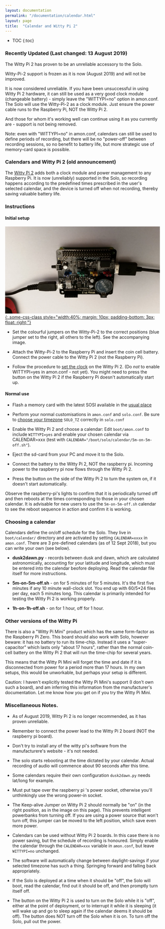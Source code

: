 ```yaml
---
layout: documentation
permalink: "/documentation/calendar.html"
layout: page
title:  "Calendar and Witty Pi 2"
---
```


* TOC
{:toc}

### Recently Updated (Last changed: 13 August 2019)

The Witty Pi 2 has proven to be an unreliable accessory to the Solo.  

Witty-Pi-2 support is frozen as it is now (August 2019) and will not be improved.

It is now considered unreliable.  If you have been unsuccessful in
using Witty Pi 2 hardware, it can still be used as a very good clock
module (changeable battery) - simply leave the "WITTYPI=no" option in
amon.conf.  The Solo will use the Witty-Pi-2 as a clock module. Just
ensure the power cable runs to the Raspberry Pi, NOT the Witty Pi 2.

And those for whom it's working well can continue using it as you
currently are - support is not being removed.

Note: even with "WITTYPI=no" in amon.conf, calendars can still be used
to define periods of recording, but there will be no "power-off"
between recording sessions, so no benefit to battery life, but more
strategic use of memory-card space is possible.



### Calendars and Witty Pi 2 (old announcement)

The [Witty Pi 2](http://www.uugear.com/product/wittypi2) adds both a
clock module and power management to any Raspberry Pi.  It is now
(unreliably) supported in the Solo, so recording happens according to
the predefined times prescribed in the user's selected calendar, and
the device is turned off when not recording, thereby saving valuable
battery life.

### Instructions

#### Initial setup

[![Solo with Witty-Pi-2](/img/solo-with-wittypi2-L.jpg "Solo with Witty-Pi-2 (click to enlarge)"){:.some-css-class style="width:40%; margin: 10px; padding-bottom: 3px; float: right;"}](/img/solo-with-wittypi2-rot180.jpg)

- Set the colourful jumpers on the Witty-Pi-2 to the correct positions
  (blue jumper set to the right, all others to the left).  See the accompanying image.

- Attach the Witty-Pi-2 to the Raspberry Pi and insert the coin cell
  battery. Connect the power cable to the Witty Pi 2 (not the
  Raspberry Pi).
  
- Follow the procedure to [set the clock](/documentation/clock.html)
  on the Witty Pi 2.  (Do _not_ to enable WITTYPI=yes in amon.conf -
  not yet).  You might need to press the button on the Witty Pi 2
  if the Raspberry Pi doesn't automatically start up.


#### Normal use

- Flash a memory card with the latest SOSI available in the [usual
  place](http://www.solo-system.org/sosi/)

- Perform your normal customisations in `amon.conf` and
  `solo.conf`. Be sure to [choose your
  timezone](configuration.html#setting-the-timezone-solo_tz)
  `SOLO_TZ` correctly in `solo.conf`

- Enable the Witty Pi 2 and choose a calendar: Edit `boot/amon.conf`
  to include `WITTYPI=yes` and enable your chosen calendar via
  CALENDAR=xxx (test with `CALENDAR="/boot/solo/calendar/5m-on-5m-off.sh"`).

- Eject the sd-card from your PC and move it to the Solo.

- Connect the battery to the Witty Pi 2, NOT the raspberry pi.
  Incoming power to the raspberry pi now flows through the Witty Pi 2.

- Press the button on the side of the Witty Pi 2 to turn the system
  on, if it doesn't start automatically.

Observe the raspberry-pi's lights to confirm that it is periodically
turned off and then reboots at the times corresponding to those in
your chosen calendar.  It is advisable for new users to use the
`5m-on-5m-off.sh` calendar to see the reboot sequence in action and
confirm it is working.


### Choosing a calendar

Calendars define the on/off schedule for the Solo.  They live in
`boot/calendar/` directory and are activated by setting `CALENDAR=xxxx`
in `amon.conf`.  There are 3 pre-defined calendars (as of 12 Sept 2018),
but you can write your own (see below).

- **dusk2dawn.py** - records between dusk and dawn, which are
    calculated astronomically, accounting for your latitude and longitude,
    which must be entered into the calendar beofore deploying.  Read
    the calendar file itself for more instructions.

- **5m-on-5m-off.sh** - on for 5 minutes of for 5 minutes.  It's the
    first five minutes if any 10 minute wall-clock slot.  You end up
    with 60/5*24 files per day, each 5 minutes long.  This calendar is
    primarily intended for testing the Witty Pi 2 is working properly.

- **1h-on-1h-off.sh** - on for 1 hour, off for 1 hour.  

### Other versions of the Witty Pi

There is also a "Witty Pi Mini" product which has the same form-factor
as the Raspberry Pi Zero. This board should also work with Solo,
however beware: it has no battery to run its time-chip.
Instead it uses a "super-capacitor" which lasts only "about 17 hours",
rather than the normal coin-cell battery on the Witty Pi 2 that will
run the time-chip for several years.

This means that the Witty Pi Mini will forget the time and date if it
is disconnected from power for a period more than 17 hours.  In my own
setups, this would be unworkable, but perhaps your setup is different.

Caution: I haven't explicitly tested the Witty Pi Mini's support (I
don't own such a board), and am inferring this information from the
manufacturer's documentation.  Let me know how you get on if you try
the Witty Pi Mini.


### Miscellaneous Notes.

- As of August 2019, Witty Pi 2 is no longer recommended, as it has
  proven unreliable.

- Remember to connect the power lead to the Witty Pi 2 board
  (NOT the raspberry pi board).

- Don't try to install any of the witty pi's software from the
  manufacturere's website - it's not needed.

- The solo starts rebooting at the time dictated by your calendar.
  Actual recording of audio will commence about 90 seconds after this
  time. 

- Some calendars require their own configuration `dusk2dawn.py` needs
  lat/long for example.

- Must put tape over the raspberry pi 's power socket, otherwise
  you'll unthinkingly use the wrong power-in socket.

- The Keep-alive Jumper on Witty Pi 2 should normally be "on" (in the
  right position, as in the image on this page).  This prevents
  intelligent powerbanks from turning off.  If you are using a power
  source that won't turn off, this jumper can be moved to the left
  position, which save even more power.  

- Calendars can be used without Witty Pi 2 boards.  In this case there
  is no power saving, but the schedule of recording is honoured.
  Simply enable the calendar through the `CALENDAR=xxx` variable in
  `amon.conf`, but leave `WITTYPI=no` unchanged.

- The software will automatically change between daylight-savings if
  your selected timezone has such a thing. Springing forward and
  falling back appropriately.

- If the Solo is deployed at a time when it should be "off", the Solo
  will boot, read the calendar, find out it should be off, and then
  promptly turn itself off.

- The button on the Witty Pi 2 is used to turn on the Solo while it is
  "off", either at the point of deployment, or to interrupt it while
  it is sleeping (it will wake up and go to sleep again if the
  calendar deems it should be off).  The button does NOT turn off the
  Solo when it is on.   To turn off the Solo, pull out the power.

